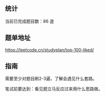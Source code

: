 ## 统计
当前已完成题目数：<!-- COUNT_START -->86<!-- COUNT_END --> 道

## 题单地址
https://leetcode.cn/studyplan/top-100-liked/

## 指南

需要至少对题目刷2-3遍，了解会遇见什么套路。

笔试前要达到：看见题立马反应过来用什么思路做。
